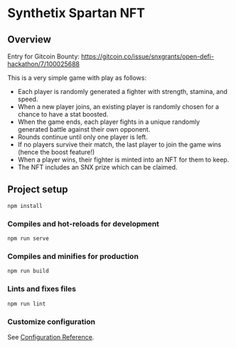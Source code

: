 # Synthetix Spartan NFT

## Overview

Entry for Gitcoin Bounty:
https://gitcoin.co/issue/snxgrants/open-defi-hackathon/7/100025688

This is a very simple game with play as follows:
* Each player is randomly generated a fighter with strength, stamina, and speed.
* When a new player joins, an existing player is randomly chosen for a chance to have a stat boosted.
* When the game ends, each player fights in a unique randomly generated battle against their own opponent.
* Rounds continue until only one player is left.
* If no players survive their match, the last player to join the game wins (hence the boost feature!)
* When a player wins, their fighter is minted into an NFT for them to keep.
* The NFT includes an SNX prize which can be claimed.

## Project setup
```
npm install
```

### Compiles and hot-reloads for development
```
npm run serve
```

### Compiles and minifies for production
```
npm run build
```

### Lints and fixes files
```
npm run lint
```

### Customize configuration
See [Configuration Reference](https://cli.vuejs.org/config/).
